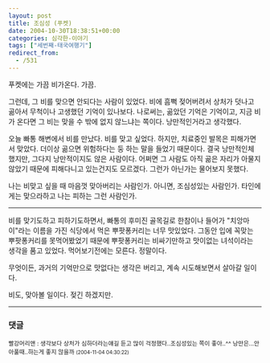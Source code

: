 ```yaml
---
layout: post
title: 조심성 (푸켓)
date: 2004-10-30T18:38:51+00:00
categories: 심각한-이야기
tags: ["세번째-태국여행기"]
redirect_from:
  - /531
---
```


푸켓에는 가끔 비가온다. 가끔.

그런데, 그 비를 맞으면 안되다는 사람이 있었다. 비에 흠뻑 젖어버려서 상처가 덧나고 곪아서 무척이나 고생했던 기억이 있나보다. 나로써는, 곪았던 기억은 기억이고, 지금 비가 온다면 그 비는 맞을 수 밖에 없지 않느냐는 쪽이다. 낭만적인거라고 생각했다.

오늘 빠통 해변에서 비를 만났다. 비를 맞고 싶었다. 하지만, 치료중인 발목은 피해가면서 맞았다. 더이상 곪으면 위험하다는 둥 하는 말을 들었기 때문이다. 결국 낭만적인체 했지만, 그다지 낭만적이지도 않은 사람이다. 어쩌면 그 사람도 아직 곪은 자리가 아물지 않았기 때문에 피해다니고 있는건지도 모르겠다. 그런가 아닌가는 물어보지 못했다.

나는 비맞고 싶을 때 마음껏 맞아버리는 사람인가. 아니면, 조심성있는 사람인가. 타인에게는 맞으라하고 나는 피하는 그런 사람인가.

---

비를 맞기도하고 피하기도하면서, 빠통의 후미진 골목길로 한참이나 들어가 "치앙마이"라는 이름을 가진 식당에서 먹은 뿌팟퐁커리는 너무 맛있었다. 그동안 입에 꼭맞는 뿌팟퐁커리를 못먹어봤었기 때문에 뿌팟퐁커리는 비싸기만하고 맛이없는 녀석이라는 생각을 품고 있었다. 먹어보기전에는 모른다. 정말이다.

무엇이든, 과거의 기억만으로 맛없다는 생각은 버리고, 계속 시도해보면서 살아갈 일이다.

비도, 맞아볼 일이다. 젖긴 하겠지만.

* * *

### 댓글



<!--- cmt:891 --->
<!--- mail: --->
<!--- parent:0 --->

<small class=comment>빨강머리앤 : 생각보다 상처가 심하더라는얘길 듣고 많이 걱정했다..조심성있는 쪽이 좋아..^^  낭만은...안 아풀때..하는게 좋지 않을까 <small>(2004-11-04 04:30:22)</small></small>

